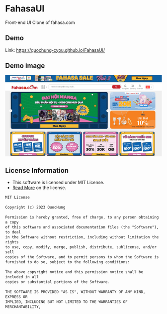 # FahasaUI
 Front-end UI Clone of fahasa.com

## Demo

Link: https://quochung-cyou.github.io/FahasaUI/

## Demo image
![](mockup/1.jpg)

## License Information

* This software is licensed under MIT License.
* [Read More](https://choosealicense.com/licenses/mit/) on the license.


```
MIT License

Copyright (c) 2023 QuocHung

Permission is hereby granted, free of charge, to any person obtaining a copy
of this software and associated documentation files (the "Software"), to deal
in the Software without restriction, including without limitation the rights
to use, copy, modify, merge, publish, distribute, sublicense, and/or sell
copies of the Software, and to permit persons to whom the Software is
furnished to do so, subject to the following conditions:

The above copyright notice and this permission notice shall be included in all
copies or substantial portions of the Software.

THE SOFTWARE IS PROVIDED "AS IS", WITHOUT WARRANTY OF ANY KIND, EXPRESS OR
IMPLIED, INCLUDING BUT NOT LIMITED TO THE WARRANTIES OF MERCHANTABILITY,